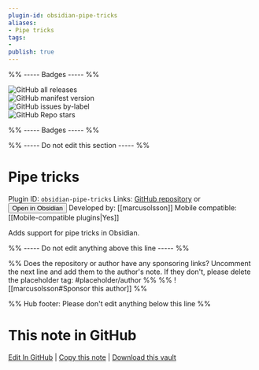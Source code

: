 ```yaml
---
plugin-id: obsidian-pipe-tricks
aliases:
- Pipe tricks
tags: 
- 
publish: true
---
```


%% ----- Badges ----- %%

![GitHub all releases](https://img.shields.io/github/downloads/marcusolsson/obsidian-pipe-tricks/total?color=573E7A&logo=github&style=for-the-badge)   
![GitHub manifest version](https://img.shields.io/github/manifest-json/v/marcusolsson/obsidian-pipe-tricks?color=573E7A&logo=github&style=for-the-badge)   
![GitHub issues by-label](https://img.shields.io/github/issues/marcusolsson/obsidian-pipe-tricks/help%20wanted?color=573E7A&logo=github&style=for-the-badge)   
![GitHub Repo stars](https://img.shields.io/github/stars/marcusolsson/obsidian-pipe-tricks?color=573E7A&logo=github&style=for-the-badge)

%% ----- Badges ----- %%

%% ----- Do not edit this section ----- %%

# Pipe tricks

Plugin ID: `obsidian-pipe-tricks`
Links: [GitHub repository](https://github.com/marcusolsson/obsidian-pipe-tricks) or [<button id=HH>Open in Obsidian</button>](obsidian://show-plugin?id=obsidian-pipe-tricks)
Developed by: [[marcusolsson]]
Mobile compatible: [[Mobile-compatible plugins|Yes]]

Adds support for pipe tricks in Obsidian.

%% ----- Do not edit anything above this line ----- %% 

%% Does the repository or author have any sponsoring links? Uncomment the next line and add them to the author's note. If they don't, please delete the placeholder tag: #placeholder/author %%
%% ![[marcusolsson#Sponsor this author]] %%

%% Hub footer: Please don't edit anything below this line %%

# This note in GitHub

<span class="git-footer">[Edit In GitHub](https://github.dev/obsidian-community/obsidian-hub/blob/main/02%20-%20Community%20Expansions/02.05%20All%20Community%20Expansions/Plugins/obsidian-pipe-tricks.md "git-hub-edit-note") | [Copy this note](https://raw.githubusercontent.com/obsidian-community/obsidian-hub/main/02%20-%20Community%20Expansions/02.05%20All%20Community%20Expansions/Plugins/obsidian-pipe-tricks.md "git-hub-copy-note") | [Download this vault](https://github.com/obsidian-community/obsidian-hub/archive/refs/heads/main.zip "git-hub-download-vault") </span>
